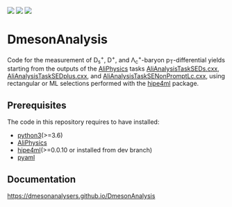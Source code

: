 [![](https://img.shields.io/github/license/DmesonAnalysers/DmesonAnalysis?color=blue)](https://github.com/DmesonAnalysers/DmesonAnalysis/blob/master/LICENSE)
![](https://img.shields.io/github/languages/count/DmesonAnalysers/DmesonAnalysis?color=green)
![](https://img.shields.io/github/last-commit/DmesonAnalysers/DmesonAnalysis?color=red)

# DmesonAnalysis

Code for the measurement of D<sub>s</sub><sup>+</sup>, D<sup>+</sup>, and Λ<sub>c</sub><sup>+</sup>-baryon p<sub>T</sub>-differential yields starting from the outputs of the [AliPhysics](https://github.com/alisw/AliPhysics) tasks [AliAnalysisTaskSEDs.cxx](https://github.com/alisw/AliPhysics/blob/master/PWGHF/vertexingHF/vHFML/AliAnalysisTaskSEDs.cxx), [AliAnalysisTaskSEDplus.cxx](https://github.com/alisw/AliPhysics/blob/master/PWGHF/vertexingHF/vHFML/AliAnalysisTaskSEDplus.cxx), and [AliAnalysisTaskSENonPromptLc.cxx](https://github.com/alisw/AliPhysics/blob/master/PWGHF/vertexingHF/vHFML/AliAnalysisTaskSENonPromptLc.cxx), using rectangular or ML selections performed with the [hipe4ml](https://github.com/hipe4ml/hipe4ml) package.

## Prerequisites
The code in this repository requires to have installed: 
- [python3](https://www.python.org)(>=3.6)
- [AliPhysics](https://github.com/alisw/AliPhysics)
- [hipe4ml](https://github.com/hipe4ml/hipe4ml)(>=0.0.10 or installed from dev branch)
- [pyaml](https://pypi.org/project/pyaml)

## Documentation
https://dmesonanalysers.github.io/DmesonAnalysis
